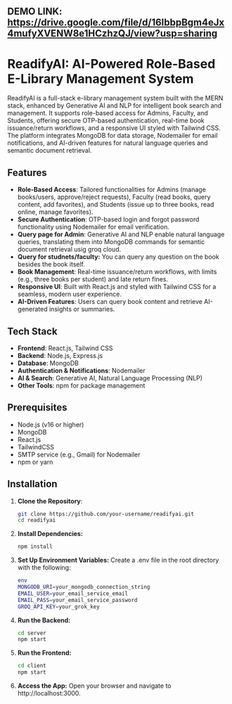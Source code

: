## DEMO LINK: https://drive.google.com/file/d/16IbbpBgm4eJx4mufyXVENW8e1HCzhzQJ/view?usp=sharing
# ReadifyAI: AI-Powered Role-Based E-Library Management System

ReadifyAI is a full-stack e-library management system built with the MERN stack, enhanced by Generative AI and NLP for intelligent book search and management. It supports role-based access for Admins, Faculty, and Students, offering secure OTP-based authentication, real-time book issuance/return workflows, and a responsive UI styled with Tailwind CSS. The platform integrates MongoDB for data storage, Nodemailer for email notifications, and AI-driven features for natural language queries and semantic document retrieval.

## Features
- **Role-Based Access**: Tailored functionalities for Admins (manage books/users, approve/reject requests), Faculty (read books, query content, add favorites), and Students (issue up to three books, read online, manage favorites).
- **Secure Authentication**: OTP-based login and forgot password functionality using Nodemailer for email verification.
- **Query page for Admin**: Generative AI and NLP enable natural language queries, translating them into MongoDB commands for semantic document retrieval usig groq cloud.
- **Query for studnets/faculty:** You can query any question on the book besides the book itself.
- **Book Management**: Real-time issuance/return workflows, with limits (e.g., three books per student) and late return fines.
- **Responsive UI**: Built with React.js and styled with Tailwind CSS for a seamless, modern user experience.
- **AI-Driven Features**: Users can query book content and retrieve AI-generated insights or summaries.

## Tech Stack
- **Frontend**: React.js, Tailwind CSS
- **Backend**: Node.js, Express.js
- **Database**: MongoDB
- **Authentication & Notifications**: Nodemailer
- **AI & Search**: Generative AI, Natural Language Processing (NLP)
- **Other Tools**: npm for package management

## Prerequisites
- Node.js (v16 or higher)
- MongoDB
- React.js
- TailwindCSS
- SMTP service (e.g., Gmail) for Nodemailer
- npm or yarn

## Installation
1. **Clone the Repository**:
   ```bash
   git clone https://github.com/your-username/readifyai.git
   cd readifyai
2. **Install Dependencies:**
   ```bash
   npm install
3. **Set Up Environment Variables:** Create a .env file in the root directory with the following:
   ```bash
   env
   MONGODB_URI=your_mongodb_connection_string
   EMAIL_USER=your_email_service_email
   EMAIL_PASS=your_email_service_password
   GROQ_API_KEY=your_grok_key
4. **Run the Backend:**
   ```bash
   cd server
   npm start
5. **Run the Frontend:**
   ```bash
   cd client
   npm start
6. **Access the App:** Open your browser and navigate to http://localhost:3000.
